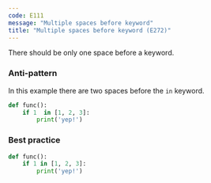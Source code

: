 ```yaml
---
code: E111
message: "Multiple spaces before keyword"
title: "Multiple spaces before keyword (E272)"
---
```


There should be only one space before a keyword.

### Anti-pattern

In this example there are two spaces before the `in` keyword.

```python
def func():
    if 1  in [1, 2, 3]:
        print('yep!')
```

### Best practice
```python
def func():
    if 1 in [1, 2, 3]:
        print('yep!')
```
